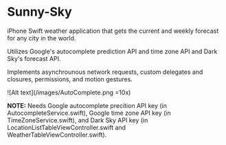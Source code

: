 # Sunny-Sky
iPhone Swift weather application that gets the current and weekly forecast for any city in the world.

Utilizes Google's autocomplete prediction API and time zone API and Dark Sky's forecast API.

Implements asynchrounous network requests, custom delegates and closures, permissions, and motion gestures.

![Alt text](/images/AutoComplete.png =10x)

**NOTE:** Needs Google autocomplete precition API key (in AutocompleteService.swift), Google time zone API key (in TimeZoneService.swift), and Dark Sky API key (in LocationListTableViewController.swift and WeatherTableViewController.swift).
